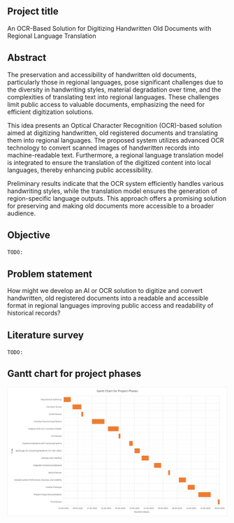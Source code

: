 ## Project title

An OCR-Based Solution for Digitizing Handwritten Old Documents with Regional Language Translation

## Abstract

The preservation and accessibility of handwritten old documents, particularly those in regional languages, pose significant challenges due to the diversity in handwriting styles, material degradation over time, and the complexities of translating text into regional languages. These challenges limit public access to valuable documents, emphasizing the need for efficient digitization solutions.

This idea presents an Optical Character Recognition (OCR)-based solution aimed at digitizing handwritten, old registered documents and translating them into regional languages. The proposed system utilizes advanced OCR technology to convert scanned images of handwritten records into machine-readable text. Furthermore, a regional language translation model is integrated to ensure the translation of the digitized content into local languages, thereby enhancing public accessibility.

Preliminary results indicate that the OCR system efficiently handles various handwriting styles, while the translation model ensures the generation of region-specific language outputs. This approach offers a promising solution for preserving and making old documents more accessible to a broader audience.

## Objective

`TODO:`

## Problem statement

How might we develop an AI or OCR solution to digitize and convert handwritten, old registered documents into a readable and accessible format in regional languages improving public access and readability of historical records?

## Literature survey

`TODO:`

## Gantt chart for project phases

![Gantt Chart](assets/images/gantt_chart.png)
